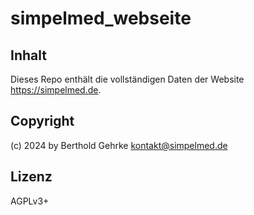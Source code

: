 # simpelmed_webseite

## Inhalt

Dieses Repo enthält die vollständigen Daten der Website https://simpelmed.de.

## Copyright
(c) 2024 by Berthold Gehrke <kontakt@simpelmed.de>


## Lizenz

AGPLv3+
